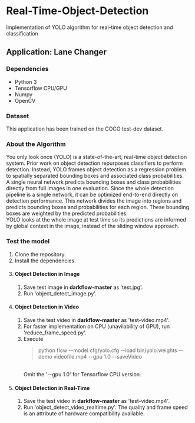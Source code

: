 # Real-Time-Object-Detection
Implementation of YOLO algorithm for real-time object detection and classification 

## Application: Lane Changer

### Dependencies
* Python 3
* Tensorflow CPU/GPU
* Numpy
* OpenCV

### Dataset
This application has been trained on the COCO test-dev dataset.

### About the Algorithm
You only look once (YOLO) is a state-of-the-art, real-time object detection system. Prior work on object detection repurposes classifiers to perform detection. Instead, YOLO frames object detection as a regression problem to spatially separated bounding boxes and associated class probabilities. 
<br/>
A single neural network predicts bounding boxes and class probabilities directly from full images in one evaluation. Since the whole detection pipeline is a single network, it can be optimized end-to-end directly on detection performance. This network divides the image into regions and predicts bounding boxes and probabilities for each region. These bounding boxes are weighted by the predicted probabilities.
<br/>
YOLO looks at the whole image at test time so its predictions are informed by global context in the image, instead of the sliding window approach.

### Test the model
1. Clone the repository.
1. Install the dependencies.
1. #### Object Detection in Image
   1. Save test image in **darkflow-master** as 'test.jpg'.
   1. Run 'object_detect_image.py'.
1. #### Object Detection in Video
   1. Save the test video in **darkflow-master** as 'test-video.mp4'.
   1. For faster implementation on CPU (unavilability of GPU), run 'reduce_frame_speed.py'.
   1. Execute 
         > python flow --model cfg/yolo.cfg --load bin/yolo.weights --demo videofile.mp4 --gpu 1.0 --saveVideo
      <br/>
      Omit the '--gpu 1.0' for Tensorflow CPU version. 
1. #### Object Detection in Real-Time
   1. Save the test video in **darkflow-master** as 'test-video.mp4'.
   1. Run 'object_detect_video_realtime.py'. The quality and frame speed is an attribute of hardware compatibility available. 
   

